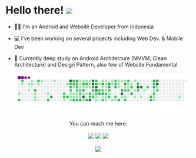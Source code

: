 # Hello there! <img src="https://raw.githubusercontent.com/MartinHeinz/MartinHeinz/master/wave.gif" width="30px">

<!--  [![alfi-linkedin][linkedin-shield]][alfi-linkedin-url] -->
- 👨‍💻 I'm an Android and Website Developer from Indonesia 
- 💻 I've been working on several projects including Web Dev. & Mobile Dev
- 🌱 Currently deep study on Android Architecture (MVVM, Clean Architecture) and Design Pattern, also few of Website Fundamental

  ![snake gif](https://github.com/alfidh02/alfidh02/blob/output/github-contribution-grid-snake.gif)
 
 <div align="center">
 You can reach me here:<br><br>
  <a href="https://www.linkedin.com/in/alfi-dharmawan/" style="text-decoration: none;">
    <img src="https://img.shields.io/badge/LinkedIn-0077B5?style=for-the-badge&logo=linkedin&logoColor=white"/>
  </a>
  <a href="mailto:alfidarmawan79@gmail.com" style="text-decoration: none;">
    <img src="https://img.shields.io/badge/email%20me%20here-%23EA4335?&style=for-the-badge&logo=gmail&logoColor=white"/>
  </a>
 <a href="https://twitter.com/alfi_dharmawan" style="text-decoration: none;">
    <img src="https://img.shields.io/badge/twitter-%231DA1F2?&style=for-the-badge&logo=twitter&logoColor=white"/>
  </a>
<br> <br>
<div align="center">
  <img height="180em" src="https://github-readme-stats.vercel.app/api/top-langs/?username=alfidh02&layout=compact&langs_count=20&theme=vue"/>
